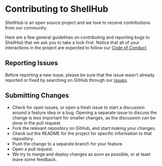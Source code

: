 # Contributing to ShellHub

ShellHub is an open source project and we love to receive
contributions from our community.

Here are a few general guidelines on contributing and reporting bugs
to ShellHub that we ask you to take a look first.  Notice that all of
your interactions in the project are expected to follow our [Code of Conduct](CODE_OF_CONDUCT.md).

## Reporting Issues

Before reporting a new issue, please be sure that the issue wasn't
already reported or fixed by searching on GitHub through our
[issues](https://github.com/ShellHub-io/shellhub/issues).


## Submitting Changes

* Check for open issues, or open a fresh issue to start a discussion
  around a feature idea or a bug. Opening a separate issue to discuss
  the change is less important for smaller changes, as the discussion
  can be done in the pull request.
* Fork the relevant repository on GitHub, and start making your
  changes.
* Check out the README for the project for specific information to
  that repository.
* Push the change to a separate branch for your feature.
* Open a pull request.
* We try to merge and deploy changes as soon as possible, or at least
  leave some feedback.
